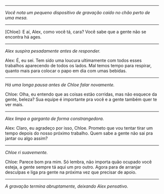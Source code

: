 
---  
*Você nota um pequeno dispositivo de gravação caído no chão perto de uma mesa.*  

---

[Chloe]: E aí, Alex, como você tá, cara? Você sabe que a gente não se encontra há ages.

---

_Alex suspira pesadamente antes de responder._

Alex: É, eu sei. Tem sido uma loucura ultimamente com todos esses trabalhos aparecendo de todos os lados. Mal temos tempo para respirar, quanto mais para colocar o papo em dia com umas bebidas.

---

_Há uma longa pausa antes de Chloe falar novamente._

Chloe: Olha, eu entendo que as coisas estão corridas, mas não esquece da gente, beleza? Sua equipe é importante pra você e a gente também quer te ver mais.

---

_Alex limpa a garganta de forma constrangedora._

Alex: Claro, eu agradeço por isso, Chloe. Prometo que vou tentar tirar um tempo depois do nosso próximo trabalho. Quem sabe a gente não sai pra jantar ou algo assim?

---

_Chloe ri suavemente._

Chloe: Parece bom pra mim. Só lembra, não importa quão ocupado você esteja, a gente sempre tá aqui um pro outro. Agora para de arranjar desculpas e liga pra gente na próxima vez que precisar de apoio.

---

_A gravação termina abruptamente, deixando Alex pensativo._
